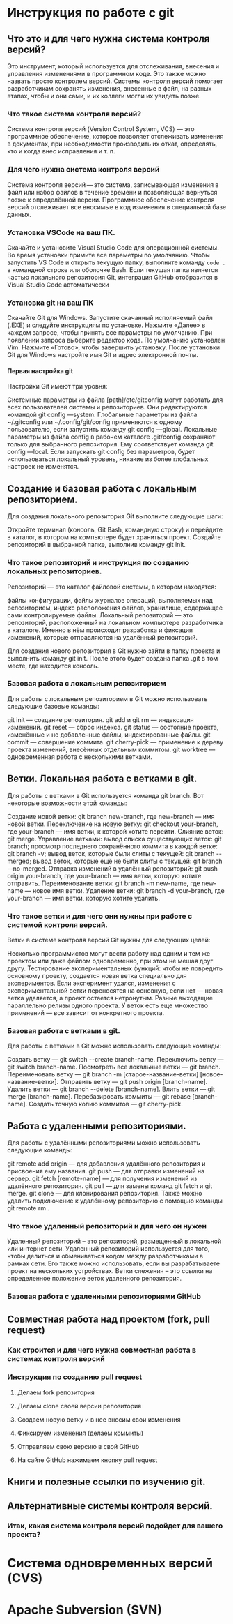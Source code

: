 # Инструкция по работе с git

## Что это и для чего нужна система контроля версий?

Это инструмент, который используется для отслеживания, внесения и управления изменениями в программном коде. Это также можно назвать просто контролем версий.
Системы контроля версий помогает разработчикам сохранять изменения, внесенные в файл, на разных этапах, чтобы и они сами, и их коллеги могли их увидеть позже.

### Что такое система контроля версий?

Система контроля версий (Version Control System, VCS) — это программное обеспечение, которое позволяет отслеживать изменения в документах, при необходимости производить их откат, определять, кто и когда внес исправления и т. п.

### Для чего нужна система контроля версий 

Cистема контроля версий — это система, записывающая изменения в файл или набор файлов в течение времени и позволяющая вернуться позже к определённой версии.
Программное обеспечение контроля версий отслеживает все вносимые в код изменения в специальной базе данных.


### Установка VSCode на ваш ПК.

Скачайте и установите Visual Studio Code для операционной системы.
Во время установки примите все параметры по умолчанию.
Чтобы запустить VS Code и открыть текущую папку, выполните команду `code .` в командной строке или оболочке Bash. Если текущая папка является частью локального репозитория Git, интеграция GitHub отобразится в Visual Studio Code автоматически

### Установка git на ваш ПК

Скачайте Git для Windows.
Запустите скачанный исполняемый файл (.EXE) и следуйте инструкциям по установке.
Нажмите «Далее» в каждом запросе, чтобы принять все параметры по умолчанию.
При появлении запроса выберите редактор кода. По умолчанию установлен Vim.
Нажмите «Готово», чтобы завершить установку.
После установки Git для Windows настройте имя Git и адрес электронной почты.

#### Первая настройка git

Настройки Git имеют три уровня:

Системные параметры из файла [path]/etc/gitconfig могут работать для всех пользователей системы и репозиториев. Они редактируются командой git config —system.
Глобальные параметры из файла ~/.gitconfig или ~/.config/git/config применяются к одному пользователю, если запустить команду git config —global.
Локальные параметры из файла config в рабочем каталоге .git/config сохраняют только для выбранного репозитория. Ему соответствует команда git config —local.
Если запускать git config без параметров, будет использоваться локальный уровень, никакие из более глобальных настроек не изменятся.

## Создание и базовая работа с локальным репозиторием.

Для создания локального репозитория Git выполните следующие шаги:

Откройте терминал (консоль, Git Bash, командную строку) и перейдите в каталог, в котором на компьютере будет храниться проект.
Создайте репозиторий в выбранной папке, выполнив команду git init.

### Что такое репозиторий и инструкция по созданию локальных репозиториев.

Репозиторий — это каталог файловой системы, в котором находятся:

файлы конфигурации,
файлы журналов операций, выполняемых над репозиторием,
индекс расположения файлов,
хранилище, содержащее сами контролируемые файлы.
Локальный репозиторий — это репозиторий, расположенный на локальном компьютере разработчика в каталоге. Именно в нём происходит разработка и фиксация изменений, которые отправляются на удалённый репозиторий.

Для создания нового репозитория в Git нужно зайти в папку проекта и выполнить команду git init. После этого будет создана папка .git в том месте, где находится консоль.

### Базовая работа с локальным репозиторием

Для работы с локальным репозиторием в Git можно использовать следующие базовые команды:

git init — создание репозитория.
git add и git rm — индексация изменений.
git reset — сброс индекса.
git status — состояние проекта, изменённые и не добавленные файлы, индексированные файлы.
git commit — совершение коммита.
git cherry-pick — применение к дереву проекта изменений, внесённых отдельным коммитом.
git worktree — одновременная работа с несколькими ветками.

## Ветки. Локальная работа с ветками в git.

Для работы с ветками в Git используется команда git branch. Вот некоторые возможности этой команды:

Создание новой ветки: git branch new-branch, где new-branch — имя новой ветки.
Переключение на новую ветку: git checkout your-branch, где your-branch — имя ветки, к которой хотите перейти.
Слияние веток: git merge.
Управление ветками:
вывод списка существующих веток: git branch;
просмотр последнего сохранённого коммита в каждой ветке: git branch -v;
вывод веток, которые были слиты с текущей: git branch --merged;
вывод веток, которые ещё не были слиты с текущей: git branch --no-merged.
Отправка изменений в удалённый репозиторий: git push origin your-branch, где your-branch — имя ветки, которую хотите отправить.
Переименование ветки: git branch -m new-name, где new-name — новое имя ветки.
Удаление ветки: git branch -d your-branch, где your-branch — имя ветки, которую хотите удалить.

### Что такое ветки и для чего они нужны при работе с системой контроля версий.

Ветки в системе контроля версий Git нужны для следующих целей:

Несколько программистов могут вести работу над одним и тем же проектом или даже файлом одновременно, при этом не мешая друг другу.
Тестирование экспериментальных функций: чтобы не повредить основному проекту, создается новая ветка специально для экспериментов. Если эксперимент удался, изменения с экспериментальной ветки переносятся на основную, если нет — новая ветка удаляется, а проект остается нетронутым.
Разные выходящие параллельно релизы одного проекта.
У веток есть еще множество применений — все зависит от конкретного проекта.

### Базовая работа с ветками в git.
Для работы с ветками в Git можно использовать следующие команды:

Создать ветку — git switch --create branch-name.
Переключить ветку — git switch branch-name.
Посмотреть все локальные ветки — git branch.
Переименовать ветку — git branch -m [старое-название-ветки] [новое-название-ветки].
Отправить ветку — git push origin [branch-name].
Удалить ветки — git branch --delete [branch-name].
Влить ветки — git merge [branch-name].
Перебазировать коммиты — git rebase [branch-name].
Создать точную копию коммитов — git cherry-pick.

## Работа с удаленными репозиториями.

Для работы с удалёнными репозиториями можно использовать следующие команды:

git remote add origin — для добавления удалённого репозитория и присвоения ему названия.
git push <remote-name> <branch-name> — для отправки изменений на сервер.
git fetch [remote-name] — для получения изменений из удалённого репозитория.
git pull — для замены команд git fetch и git merge.
git clone — для клонирования репозитория.
Также можно удалить подключение к удалённому репозиторию с помощью команды git remote rm <name>.

### Что такое удаленный репозиторий и для чего он нужен

Удаленный репозиторий – это репозиторий, размещенный в локальной или интернет сети. Удаленный репозиторий используется для того, чтобы делиться и обмениваться кодом между разработчиками в рамках сети. Его также можно использовать, если вы разрабатываете проект на нескольких устройствах.
Ветки слежения – это ссылки на определенное положение веток удаленного репозитория.

### Базовая работа с удаленными репозиториями GitHub

## Совместная работа над проектом (fork, pull request)

### Как строится и для чего нужна совместная работа в системах контроля версий


### Инструкция по созданию pull request

1. Делаем fork репозитория

2. Делаем clone своей версии репозитория

3. Создаем новую ветку и в нее вносим свои изменения

4. Фиксируем изменения (делаем коммиты)

5. Отправляем свою версию в свой GitHub

6. На сайте GitHub нажимаем кнопку pull request


## Книги и полезные ссылки по изучению git.

## Альтернативные системы контроля версий.

### Итак, какая система контроля версий подойдет для вашего проекта?

# Система одновременных версий (CVS)

# Apache Subversion (SVN)

